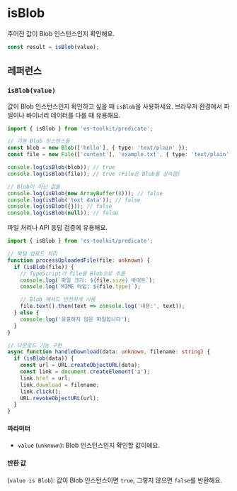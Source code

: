 # isBlob

주어진 값이 Blob 인스턴스인지 확인해요.

```typescript
const result = isBlob(value);
```

## 레퍼런스

### `isBlob(value)`

값이 Blob 인스턴스인지 확인하고 싶을 때 `isBlob`을 사용하세요. 브라우저 환경에서 파일이나 바이너리 데이터를 다룰 때 유용해요.

```typescript
import { isBlob } from 'es-toolkit/predicate';

// 기본 Blob 인스턴스들
const blob = new Blob(['hello'], { type: 'text/plain' });
const file = new File(['content'], 'example.txt', { type: 'text/plain' });

console.log(isBlob(blob)); // true
console.log(isBlob(file)); // true (File은 Blob을 상속함)

// Blob이 아닌 값들
console.log(isBlob(new ArrayBuffer(8))); // false
console.log(isBlob('text data')); // false
console.log(isBlob({})); // false
console.log(isBlob(null)); // false
```

파일 처리나 API 응답 검증에 유용해요.

```typescript
import { isBlob } from 'es-toolkit/predicate';

// 파일 업로드 처리
function processUploadedFile(file: unknown) {
  if (isBlob(file)) {
    // TypeScript가 file을 Blob으로 추론
    console.log(`파일 크기: ${file.size} 바이트`);
    console.log(`MIME 타입: ${file.type}`);

    // Blob 메서드 안전하게 사용
    file.text().then(text => console.log('내용:', text));
  } else {
    console.log('유효하지 않은 파일입니다');
  }
}

// 다운로드 기능 구현
async function handleDownload(data: unknown, filename: string) {
  if (isBlob(data)) {
    const url = URL.createObjectURL(data);
    const link = document.createElement('a');
    link.href = url;
    link.download = filename;
    link.click();
    URL.revokeObjectURL(url);
  }
}
```

#### 파라미터

- `value` (`unknown`): Blob 인스턴스인지 확인할 값이에요.

#### 반환 값

(`value is Blob`): 값이 Blob 인스턴스이면 `true`, 그렇지 않으면 `false`를 반환해요.
